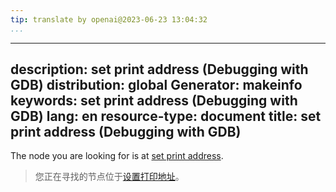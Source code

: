 ```yaml
---
tip: translate by openai@2023-06-23 13:04:32
...
```

---
description: set print address (Debugging with GDB)
distribution: global
Generator: makeinfo
keywords: set print address (Debugging with GDB)
lang: en
resource-type: document
title: set print address (Debugging with GDB)
---

The node you are looking for is at [set print address](Print-Settings.html#set-print-address).

> 您正在寻找的节点位于[设置打印地址](Print-Settings.html#set-print-address)。
